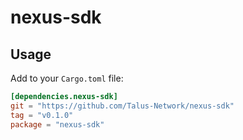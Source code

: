 # nexus-sdk

## Usage

Add to your `Cargo.toml` file:

```toml
[dependencies.nexus-sdk]
git = "https://github.com/Talus-Network/nexus-sdk"
tag = "v0.1.0"
package = "nexus-sdk"
```

